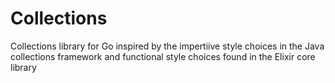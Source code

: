 # Collections
Collections library for Go inspired by the impertiive style choices in the Java collections framework and functional style choices found in the Elixir core library 
